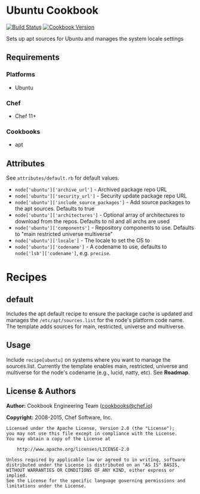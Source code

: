 # Ubuntu Cookbook
[![Build Status](https://travis-ci.org/chef-cookbooks/ubuntu.svg?branch=master)](http://travis-ci.org/chef-cookbooks/ubuntu) [![Cookbook Version](https://img.shields.io/cookbook/v/ubuntu.svg)](https://supermarket.chef.io/cookbooks/ubuntu)

Sets up apt sources for Ubuntu and manages the system locale settings

## Requirements
### Platforms
- Ubuntu

### Chef
- Chef 11+

### Cookbooks
- apt

## Attributes
See `attributes/default.rb` for default values.
- `node['ubuntu']['archive_url']` - Archived package repo URL
- `node['ubuntu']['security_url']` - Security update package repo URL
- `node['ubuntu']['include_source_packages']` - Add source packages to the apt sources.  Defaults to true
- `node['ubuntu']['architectures']` - Optional array of architectures to download from the repos.  Defaults to nil and all archs are used
- `node['ubuntu']['components']` - Repository components to use.  Defaults to "main restricted universe multiverse"
- `node['ubuntu']['locale']` - The locale to set the OS to
- `node['ubuntu']['codename']` - A codename to use, defaults to `node['lsb']['codename']`, e.g. `precise`.

# Recipes
## default
Includes the apt default recipe to ensure the package cache is updated and manages the `/etc/apt/sources.list` for the node's platform code name. The template adds sources for main, restricted, universe and multiverse.

## Usage
Include `recipe[ubuntu]` on systems where you want to manage the sources.list. Currently the template enables main, restricted, universe and multiverse for the node's codename (e.g., lucid, natty, etc). See **Roadmap**.

## License & Authors
**Author:** Cookbook Engineering Team ([cookbooks@chef.io](mailto:cookbooks@chef.io))

**Copyright:** 2008-2015, Chef Software, Inc.

```
Licensed under the Apache License, Version 2.0 (the "License");
you may not use this file except in compliance with the License.
You may obtain a copy of the License at

    http://www.apache.org/licenses/LICENSE-2.0

Unless required by applicable law or agreed to in writing, software
distributed under the License is distributed on an "AS IS" BASIS,
WITHOUT WARRANTIES OR CONDITIONS OF ANY KIND, either express or implied.
See the License for the specific language governing permissions and
limitations under the License.
```

